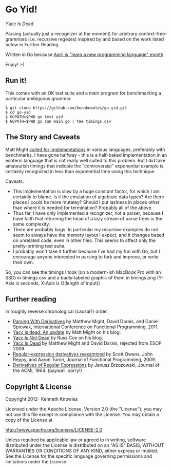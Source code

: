 Go Yid!
=======

*Y*acc *I*s *D*ead

Parsing (actually just a recognizer at the moment) for 
arbitrary context-free-grammars (i.e. recursive regexes) 
inspired by and based on the work listed below in Further Reading.

Written in Go because [April is "learn a new programming language" month](http://matt.might.net/articles/programmers-resolutions/) 

Enjoy! :-)


Run it!
-------

This comes with an OK test suite and a main program for benchmarking
a particular ambiguous grammar.

    $ git clone https://github.com/kennknowles/go-yid.git
    $ cd go-yid
    $ GOPATH=$PWD go test yid
    $ GOPATH=$PWD go run main.go | tee timings.csv


The Story and Caveats
---------------------

Matt Might [called for implementations](http://matt.might.net/articles/parsing-with-derivatives/) 
in various languages, preferably with benchmarks. I have gone halfway - this is a half-baked implementation in
an esoteric language that is not really well suited to this problem. But I
did take amateurish timings that indicate the "controversial" exponential
example is certainly recognized in less than exponential time using this technique.

Caveats:

 - This implementation is slow by a huge constant factor, for which I am
   certainly to blame. Is it the emulation of algebraic data types? Are
   there places I could be more mutatey? Should I put laziness in places
   other than where it is needed for termination? Probably all of the above.
 - Thus far, I have only implemented a recognizer, not a parser, because I 
   have faith that returning the head of a lazy stream of parse trees 
   is the same complexity.
 - There are probably bugs. In particular my recursive examples do not seem 
   to always have the memory layout I expect, and it changes based on 
   unrelated code, even in other files. This seems to affect only
   the pretty-printing test suite.
 - I probably won't take it further because I've had my fun with Go, but I
   encourage anyone interested in parsing to fork and improve, or write
   their own.

So, you can see the timings I took (on a modern-ish MacBook Pro with an SSD) in timings.csv
and a badly-labeled graphic of them in timings.png (Y-Axis is seconds, X-Axis is O(length of input))


Further reading
---------------

In roughly reverse chronological (causal?) order.

 * [Parsing With Derivatives](http://matt.might.net/papers/might2011derivatives.pdf) by Matthew Might, David Darais, and Daniel Spiewak, International Conference on Functional Programming, 2011.
 * [Yacc is dead: An update](http://matt.might.net/articles/parsing-with-derivatives/) by Matt Might on his blog.
 * [Yacc Is Not Dead](http://research.swtch.com/yaccalive) by Russ Cox on his blog.
 * [Yacc Is Dead](http://arxiv.org/abs/1010.5023) by Matthew Might and David Darais, rejected from ESOP 2009.
 * [Regular-expression derivatives reexamined](http://www.ccs.neu.edu/home/turon/re-deriv.pdf) by Scott Owens, John Reppy, and Aaron Turon, Journal of Functional Programming, 2009.
 * [Derivatives of Regular Expressions](http://dl.acm.org/citation.cfm?id=321249) by Janusz Brzozowski, Journal of the ACMi, 1964. (paywall, sorry!)


Copyright & License
-------------------
Copyright 2012- Kenneth Knowles

Licensed under the Apache License, Version 2.0 (the "License"); you may not use
this file except in compliance with the License. You may obtain a copy of the
License at

http://www.apache.org/licenses/LICENSE-2.0

Unless required by applicable law or agreed to in writing, software distributed
under the License is distributed on an "AS IS" BASIS, WITHOUT WARRANTIES OR
CONDITIONS OF ANY KIND, either express or implied. See the License for the
specific language governing permissions and limitations under the License.




